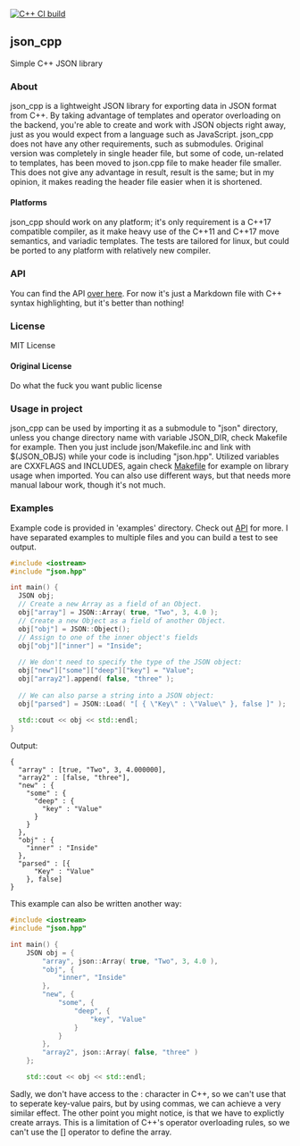 [![C++ CI build](https://github.com/oskarirauta/json_cpp/actions/workflows/build.yml/badge.svg)](https://github.com/oskarirauta/json_cpp/actions/workflows/build.yml)

## json_cpp
Simple C++ JSON library

### About
json_cpp is a lightweight JSON library for exporting data in JSON format from C++.
By taking advantage of templates and operator overloading on the backend, you're able to create and work with JSON objects right away, just as you would
expect from a language such as JavaScript. 
json_cpp does not have any other requirements, such as submodules. Original version was completely in single header
file, but some of code, un-related to templates, has been moved to json.cpp file to make header file smaller. This does
not give any advantage in result, result is the same; but in my opinion, it makes reading the header file easier when it is shortened.

#### Platforms
json_cpp should work on any platform; it's only requirement is a C++17 compatible compiler, as it make heavy use of the C++11 and C++17
move semantics, and variadic templates. The tests are tailored for linux, but could be ported to any platform with relatively new compiler.

### API
You can find the API [over here](API.md). For now it's just a Markdown file with C++ syntax highlighting, but it's better than nothing!

### License
MIT License

#### Original License
Do what the fuck you want public license 

### Usage in project
json_cpp can be used by importing it as a submodule to "json" directory, unless you change
directory name with variable JSON_DIR, check Makefile for example.
Then you just include json/Makefile.inc and link with $(JSON_OBJS) while your code
is including "json.hpp". Utilized variables are CXXFLAGS and INCLUDES, again check
[Makefile](Makefile) for example on library usage when imported.
You can also use different ways, but that needs more manual labour work, though
it's not much.

### Examples
Example code is provided in 'examples' directory. Check out [API](API.md) for more.
I have separated examples to multiple files and you can build a test to see output.

```cpp
#include <iostream>
#include "json.hpp"

int main() {
  JSON obj;
  // Create a new Array as a field of an Object.
  obj["array"] = JSON::Array( true, "Two", 3, 4.0 );
  // Create a new Object as a field of another Object.
  obj["obj"] = JSON::Object();
  // Assign to one of the inner object's fields
  obj["obj"]["inner"] = "Inside";
  
  // We don't need to specify the type of the JSON object:
  obj["new"]["some"]["deep"]["key"] = "Value";
  obj["array2"].append( false, "three" );
  
  // We can also parse a string into a JSON object:
  obj["parsed"] = JSON::Load( "[ { \"Key\" : \"Value\" }, false ]" );
  
  std::cout << obj << std::endl;
}
```

Output:
``` 
{
  "array" : [true, "Two", 3, 4.000000],
  "array2" : [false, "three"],
  "new" : {
    "some" : {
      "deep" : {
        "key" : "Value"
      }
    }
  },
  "obj" : {
    "inner" : "Inside"
  },
  "parsed" : [{
      "Key" : "Value"
    }, false]
}
```

This example can also be written another way:
```cpp
#include <iostream>
#include "json.hpp"

int main() {
    JSON obj = {
        "array", json::Array( true, "Two", 3, 4.0 ),
        "obj", {
            "inner", "Inside"
        },
        "new", { 
            "some", { 
                "deep", { 
                    "key", "Value" 
                } 
            } 
        },
        "array2", json::Array( false, "three" )
    };

    std::cout << obj << std::endl;
```

Sadly, we don't have access to the : character in C++, so we can't use that to seperate key-value pairs, but by using commas,
we can achieve a very similar effect. The other point you might notice, is that we have to explictly create arrays.
This is a limitation of C++'s operator overloading rules, so we can't use the [] operator to define the array.
